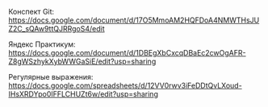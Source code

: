 Конспект Git: https://docs.google.com/document/d/17O5MmoAM2HQFDoA4NMWTHsJUZ2C_sQAw9ttQJRRgoS4/edit

Яндекс Практикум: https://docs.google.com/document/d/1DBEgXbCxcqDBaEc2cwOgAFR-Z8gWSzhykXybWWGaSiE/edit?usp=sharing

Регулярные выражения: https://docs.google.com/spreadsheets/d/12VV0rwv3iFeDDtQvLXoud-IHsXRDYpo0IFFLCHUZt6w/edit?usp=sharing
